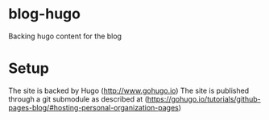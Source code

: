 # blog-hugo
Backing hugo content for the blog

# Setup
The site is backed by Hugo (http://www.gohugo.io)
The site is published through a git submodule as described at (https://gohugo.io/tutorials/github-pages-blog/#hosting-personal-organization-pages)
